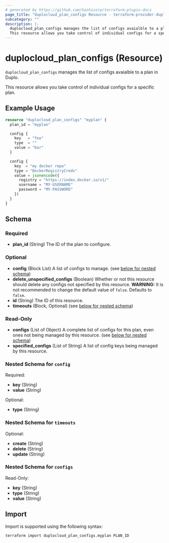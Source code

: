 ```yaml
---
# generated by https://github.com/hashicorp/terraform-plugin-docs
page_title: "duplocloud_plan_configs Resource - terraform-provider-duplocloud"
subcategory: ""
description: |-
  duplocloud_plan_configs manages the list of configs avaialble to a plan in Duplo.
  This resource allows you take control of individual configs for a specific plan.
---
```


# duplocloud_plan_configs (Resource)

`duplocloud_plan_configs` manages the list of configs avaialble to a plan in Duplo.

This resource allows you take control of individual configs for a specific plan.

## Example Usage

```terraform
resource "duplocloud_plan_configs" "myplan" {
  plan_id = "myplan"

  config {
    key   = "foo"
    type  = ""
    value = "bar"
  }

  config {
    key  = "my docker repo"
    type = "DockerRegistryCreds"
    value = jsonencode({
      registry = "https://index.docker.io/v1/"
      username = "MY-USERNAME"
      password = "MY-PASSWORD"
    })
  }
}
```

<!-- schema generated by tfplugindocs -->
## Schema

### Required

- **plan_id** (String) The ID of the plan to configure.

### Optional

- **config** (Block List) A list of configs to manage. (see [below for nested schema](#nestedblock--config))
- **delete_unspecified_configs** (Boolean) Whether or not this resource should delete any configs not specified by this resource. **WARNING:**  It is not recommended to change the default value of `false`. Defaults to `false`.
- **id** (String) The ID of this resource.
- **timeouts** (Block, Optional) (see [below for nested schema](#nestedblock--timeouts))

### Read-Only

- **configs** (List of Object) A complete list of configs for this plan, even ones not being managed by this resource. (see [below for nested schema](#nestedatt--configs))
- **specified_configs** (List of String) A list of config keys being managed by this resource.

<a id="nestedblock--config"></a>
### Nested Schema for `config`

Required:

- **key** (String)
- **value** (String)

Optional:

- **type** (String)


<a id="nestedblock--timeouts"></a>
### Nested Schema for `timeouts`

Optional:

- **create** (String)
- **delete** (String)
- **update** (String)


<a id="nestedatt--configs"></a>
### Nested Schema for `configs`

Read-Only:

- **key** (String)
- **type** (String)
- **value** (String)

## Import

Import is supported using the following syntax:

```shell
terraform import duplocloud_plan_configs.myplan PLAN_ID
```

